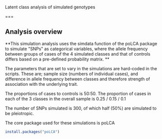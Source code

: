 Latent class analysis of simulated genotypes

===

## Analysis overview

**This simulation analysis uses the simdata function of the poLCA package to simulate "SNPs" as categorical variables, where the allele frequency between groups of cases of the 4 simulated classes and that of controls differs based on a pre-defined probability matrix. 
**

The parameters that are set to vary in the simulations are hard-coded in the scripts. These are; sample size (numbers of individual cases), and difference in allele frequency between classes and therefore strength of association with the underlying trait.

The proportions of cases to controls is 50:50. The proportion of cases in each of the 3 classes in the overall sample is  0.25 / 0.15 / 0.1

The number of SNPs simulated is 300, of which half (50%) are simulated to be pleiotropic.
  
The core package used for these simulations is poLCA

```r
install.packages("poLCA")

```
